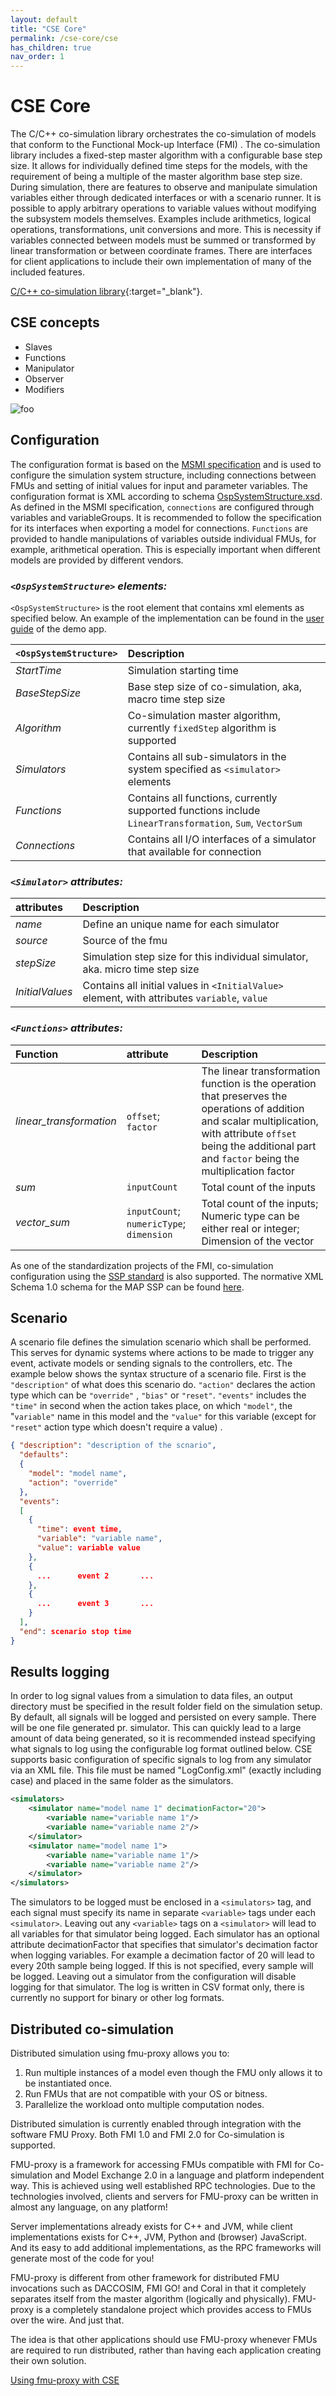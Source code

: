 ```yaml
---
layout: default
title: "CSE Core"
permalink: /cse-core/cse
has_children: true
nav_order: 1
---
```


# CSE Core
The C/C++ co-simulation library orchestrates the co-simulation of models that conform to the Functional Mock-up Interface (FMI) . 
The co-simulation library includes a fixed-step master algorithm with a configurable base step size. It allows for individually defined time steps for the models, with the requirement of being a multiple of the master algorithm base step size. During simulation, there are features to observe and manipulate simulation variables either through dedicated interfaces or with a scenario runner. It is possible to apply arbitrary operations to variable values without modifying the subsystem models themselves. 
Examples include arithmetics, logical operations, transformations, unit conversions and more. This is necessity if variables connected between models must be summed or transformed by linear transformation or between coordinate frames. There are interfaces for client applications to include their own implementation of many of the included features. 

[C/C++ co-simulation library](./doxygen/0.6.0){:target="_blank"}.

## CSE concepts
- Slaves
- Functions
- Manipulator
- Observer
- Modifiers

![foo](/assets/img/cseFig2.png "Figure 2")

## Configuration

The configuration format is based on the [MSMI specification]() and is used to configure the simulation system structure, including
connections between FMUs and setting of initial values for input and parameter variables. The configuration format is XML according to schema
[OspSystemStructure.xsd](https://github.com/open-simulation-platform/cse-core/blob/master/test/data/msmi/schema/OspModelDescription.xsd). 
As defined in the MSMI specification, `connections` are configured through variables and variableGroups. It is recommended to follow the specification for its interfaces when exporting a model for connections.
`Functions` are provided to handle manipulations of variables outside individual FMUs, for example, arithmetical operation. 
This is especially important when different models are provided by different vendors.

### _`<OspSystemStructure>` elements:_
`<OspSystemStructure>` is the root element that contains xml elements as specified below. An example of the implementation can be found in the [user guide](https://open-simulation-platform.github.io/cse-demo-app/user-guide#co-simulation-configuration) of the demo app.

| `<OspSystemStructure>`  | Description                                                                                                                               |
| :---------------------- | :--------------------------------------------------------------------------------------------------------------------------------------- |
| *StartTime*             | Simulation starting time|
| *BaseStepSize*          | Base step size of co-simulation, aka, macro time step size|
| *Algorithm*             | Co-simulation master algorithm, currently `fixedStep` algorithm is supported|
| *Simulators*            | Contains all sub-simulators in the system specified as `<simulator>` elements |
| *Functions*             | Contains all functions, currently supported functions include  `LinearTransformation`, `Sum`, `VectorSum`                            |
| *Connections*           | Contains all I/O interfaces of a simulator that available for connection                                    |

### _`<Simulator>` attributes:_ 

| attributes       | Description                                                                                                                              |
| :--------------- | :--------------------------------------------------------------------------------------------------------------------------------------- |
| *name*           | Define an unique name for each simulator  |
| *source*         | Source of the fmu|
| *stepSize*        | Simulation step size for this individual simulator, aka. micro time step size|
| *InitialValues*   | Contains all initial values in `<InitialValue>` element, with attributes `variable`, `value`|

### _`<Functions>` attributes:_

| Function      |    attribute                       |Description                                                                                                                              |
| :--------------- | :----------------------------------| :----------------------------------------------------------------------------------------------------- |
| *linear_transformation*           | `offset`; `factor`|  The linear transformation function is the operation that preserves the operations of addition and scalar multiplication, with attribute `offset` being the additional part and `factor` being the multiplication factor|
| *sum*         |`inputCount` | Total count of the inputs |
| *vector_sum*         | `inputCount`; `numericType`; `dimension`| Total count of the inputs;  Numeric type can be either real or integer;  Dimension of the vector |


As one of the standardization projects of the FMI, co-simulation configuration using the [SSP standard](https://ssp-standard.org/) is also supported. 
The normative XML Schema 1.0 schema for the MAP SSP can be found [here](https://github.com/open-simulation-platform/cse-core/tree/master/test/data/ssp/SSP10).

## Scenario

A scenario file defines the simulation scenario which shall be performed. This serves for dynamic systems where actions to be made to trigger any event, activate models or sending signals to the controllers, etc. The example below shows the syntax structure of a scenario file. First is the `"description"` of what does this scenario do. 
`"action"` declares the action type which can be `"override"` , `"bias"`  or `"reset"`. `"events"` includes the `"time"` in second when the action takes place, on which `"model"`, the "`variable"` name in this model and the `"value"` for this variable (except for `"reset"` action type which doesn't require a value) .

```json
{ "description": "description of the scnario",
  "defaults": 
  {
    "model": "model name",
    "action": "override"
  },
  "events": 
  [
    {
      "time": event time,
      "variable": "variable name",
      "value": variable value
    },
    {
      ...      event 2       ...
    },
    {
      ...      event 3       ...
    }
  ],
  "end": scenario stop time
}
```

## Results logging

In order to log signal values from a simulation to data files, an output directory must be specified in the result folder field on the simulation setup. By
default, all signals will be logged and persisted on every sample. There will be one file generated pr. simulator. This can quickly lead to a large
amount of data being generated, so it is recommended instead specifying what signals to log using the configurable log format outlined below.
CSE supports basic configuration of specific signals to log from any simulator via an XML file. This file must be named "LogConfig.xml" (exactly
including case) and placed in the same folder as the simulators. 

```xml
<simulators>
    <simulator name="model name 1" decimationFactor="20">
        <variable name="variable name 1"/>
        <variable name="variable name 2"/>
    </simulator>
    <simulator name="model name 1">
        <variable name="variable name 1"/>
        <variable name="variable name 2"/>
    </simulator>
</simulators>
```

The simulators to be logged must be enclosed in a `<simulators>` tag, and each signal must specify its name in separate `<variable>` tags under each `<simulator>`. 
Leaving out any `<variable>` tags on a `<simulator>` will lead to all variables for that simulator
being logged. 
Each simulator has an optional attribute decimationFactor that specifies that simulator's decimation factor when logging variables. For example a decimation factor of 20 will lead to every 20th sample being logged. If this is
not specified, every sample will be logged. 
Leaving out a simulator from the configuration will disable logging for that simulator. The log is written in CSV format only, there is currently no support for binary or other log formats.

## Distributed co-simulation
Distributed simulation using fmu-proxy allows you to:

1. Run multiple instances of a model even though the FMU only allows it to be instantiated once.
2. Run FMUs that are not compatible with your OS or bitness.
3. Parallelize the workload onto multiple computation nodes.

Distributed simulation is currently enabled through integration with the software FMU Proxy. Both FMI 1.0 and FMI 2.0 for Co-simulation is supported.

FMU-proxy is a framework for accessing FMUs compatible with FMI for Co-simulation and Model Exchange 2.0 in a language and platform independent way. This is achieved using well established RPC technologies. Due to the technologies involved, clients and servers for FMU-proxy can be written in almost any language, on any platform!

Server implementations already exists for C++ and JVM, while client implementations exists for C++, JVM, Python and (browser) JavaScript. And its easy to add additional implementations, as the RPC frameworks will generate most of the code for you!

FMU-proxy is different from other framework for distributed FMU invocations such as DACCOSIM, FMI GO! and Coral in that it completely separates itself from the master algorithm (logically and physically). FMU-proxy is a completely standalone project which provides access to FMUs over the wire. And just that.

The idea is that other applications should use FMU-proxy whenever FMUs are required to run distributed, rather than having each application creating their own solution.

[Using fmu-proxy with CSE](./fmuproxy)



